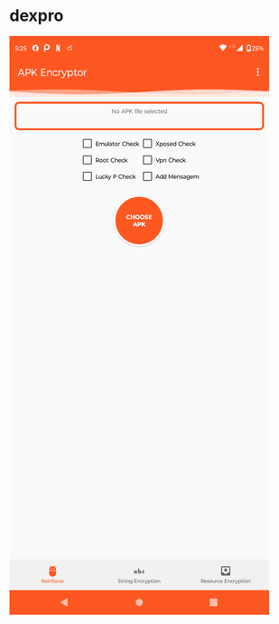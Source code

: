 # dexpro

<img src="https://github.com/eucmods/dexpro/blob/main/Screenshot_20250323-172533.png" alt="Texto Alternativo">
